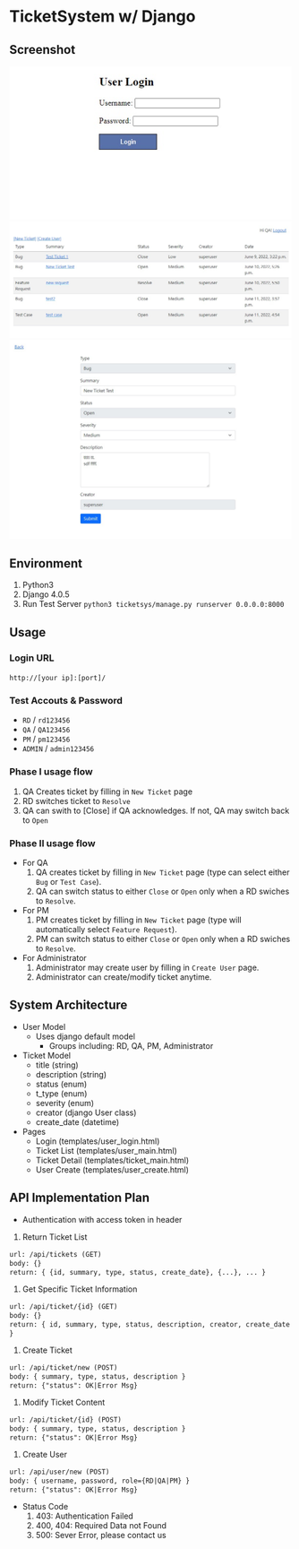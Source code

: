 # TicketSystem w/ Django

## Screenshot
![Login Page](login.jpg)
![Main Page](main.jpg)
![Ticket Page](ticket.jpg)

## Environment
1. Python3
1. Django 4.0.5
1. Run Test Server ```python3 ticketsys/manage.py runserver 0.0.0.0:8000```

## Usage
### Login URL
```http://[your ip]:[port]/```

### Test Accouts & Password
* ```RD``` / ```rd123456```
* ```QA``` / ```QA123456```
* ```PM``` / ```pm123456```
* ```ADMIN``` / ```admin123456```

### Phase I usage flow
1. QA Creates ticket by filling in ```New Ticket``` page
1. RD switches ticket to ```Resolve```
1. QA can swith to [Close] if QA acknowledges. If not, QA may switch back to ```Open```

### Phase II usage flow
* For QA
  1. QA creates ticket by filling in ```New Ticket``` page (type can select either ```Bug``` or ```Test Case```).
  2. QA can switch status to either ```Close``` or ```Open``` only when a RD swiches to ```Resolve```.
* For PM
  1. PM creates ticket by filling in ```New Ticket``` page (type will automatically select ```Feature Request```).
  2. PM can switch status to either ```Close``` or ```Open``` only when a RD swiches to ```Resolve```.
* For Administrator
  1. Administrator may create user by filling in ```Create User``` page.
  2. Administrator can create/modify ticket anytime.

## System Architecture
* User Model
  - Uses django default model
    - Groups including: RD, QA, PM, Administrator
* Ticket Model
  - title (string)
  - description (string)
  - status (enum)
  - t_type (enum)
  - severity (enum)
  - creator (django User class)
  - create_date (datetime)
* Pages
  - Login (templates/user_login.html)
  - Ticket List (templates/user_main.html)
  - Ticket Detail (templates/ticket_main.html)
  - User Create (templates/user_create.html)

## API Implementation Plan
* Authentication with access token in header

1. Return Ticket List
```
url: /api/tickets (GET)
body: {}
return: { {id, summary, type, status, create_date}, {...}, ... }
```

1. Get Specific Ticket Information
```
url: /api/ticket/{id} (GET)
body: {}
return: { id, summary, type, status, description, creator, create_date }
```

1. Create Ticket
```
url: /api/ticket/new (POST)
body: { summary, type, status, description }
return: {"status": OK|Error Msg}
```

1. Modify Ticket Content
```
url: /api/ticket/{id} (POST)
body: { summary, type, status, description }
return: {"status": OK|Error Msg}
```

1. Create User
```
url: /api/user/new (POST)
body: { username, password, role={RD|QA|PM} }
return: {"status": OK|Error Msg}
```

* Status Code
  1. 403: Authentication Failed
  1. 400, 404: Required Data not Found
  1. 500: Sever Error, please contact us
